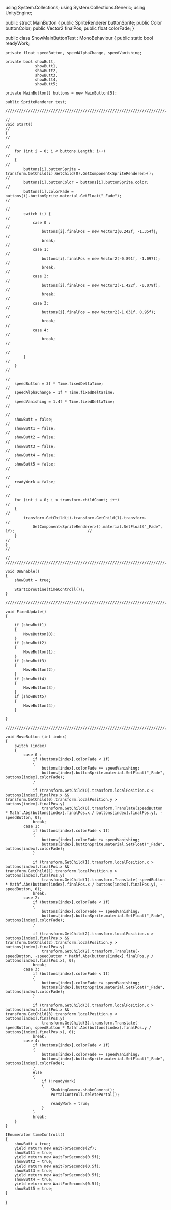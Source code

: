 using System.Collections;
using System.Collections.Generic;
using UnityEngine;


public struct MainButton
{
    public SpriteRenderer buttonSprite;
    public Color buttonColor;
    public Vector2 finalPos;
    public float colorFade;
}

public class ShowMainButtonTest : MonoBehaviour
{
    public static bool readyWork;

    private float speedButton, speedAlphaChange, speedVanishing;

    private bool showButt,
                 showButt1,
                 showButt2,
                 showButt3,
                 showButt4,
                 showButt5;

    private MainButton[] buttons = new MainButton[5];

    public SpriteRenderer test;

    ////////////////////////////////////////////////////////////////////////////////////////////////////////////
                                                                                                              //
    void Start()                                                                                              // 
    {                                                                                                         //
                                                                                                              //
        for (int i = 0; i < buttons.Length; i++)                                                              //
        {                                                                                                     //
            buttons[i].buttonSprite = transform.GetChild(i).GetChild(0).GetComponent<SpriteRenderer>();       //
            buttons[i].buttonColor = buttons[i].buttonSprite.color;                                           //
            buttons[i].colorFade = buttons[i].buttonSprite.material.GetFloat("_Fade");                        //
                                                                                                              //
            switch (i) {                                                                                      //
                case 0 :                                                                                      //
                    buttons[i].finalPos = new Vector2(0.242f, -1.354f);                                       //
                    break;                                                                                    //
                case 1:                                                                                       //
                    buttons[i].finalPos = new Vector2(-0.891f, -1.097f);                                      //
                    break;                                                                                    //
                case 2:                                                                                       //
                    buttons[i].finalPos = new Vector2(-1.422f, -0.079f);                                      //
                    break;                                                                                    //
                case 3:                                                                                       //
                    buttons[i].finalPos = new Vector2(-1.031f, 0.95f);                                        //
                    break;                                                                                    //
                case 4:                                                                                       //
                    break;                                                                                    //
                                                                                                              //
            }                                                                                                 //
        }                                                                                                     //
                                                                                                              // 
        speedButton = 3f * Time.fixedDeltaTime;                                                               // 
        speedAlphaChange = 1f * Time.fixedDeltaTime;                                                          //
        speedVanishing = 1.4f * Time.fixedDeltaTime;                                                          //     
                                                                                                              // 
        showButt = false;                                                                                     //     
        showButt1 = false;                                                                                    //
        showButt2 = false;                                                                                    //
        showButt3 = false;                                                                                    //     
        showButt4 = false;                                                                                    //
        showButt5 = false;                                                                                    //
                                                                                                              //
        readyWork = false;                                                                                    //
                                                                                                              //
        for (int i = 0; i < transform.childCount; i++)                                                        //
        {                                                                                                     //
            transform.GetChild(i).transform.GetChild(1).transform.                                            //     
                GetComponent<SpriteRenderer>().material.SetFloat("_Fade", 1f);                                //
        }                                                                                                     // 
    }                                                                                                         //     
                                                                                                              // 
    ////////////////////////////////////////////////////////////////////////////////////////////////////////////
   
    void OnEnable()                                                                                         
    {                                                                                                         
        showButt = true;                                                                                      
                                                                                                               
        StartCoroutine(timeControll());                                                                        
    }                                                                                                          

    ////////////////////////////////////////////////////////////////////////////////////////////////////////////

    void FixedUpdate()
    {

        if (showButt1)
        {
            MoveButton(0);
        }
        if (showButt2)
        {
            MoveButton(1);
        }
        if (showButt3)
        {
            MoveButton(2);
        }
        if (showButt4)
        {
            MoveButton(3);
        }
        if (showButt5)
        {
            MoveButton(4);
        }

    }

    ////////////////////////////////////////////////////////////////////////////////////////////////////////////
    
    void MoveButton (int index)
    {
        switch (index)
        {
            case 0 :
                if (buttons[index].colorFade < 1f)
                {
                    buttons[index].colorFade += speedVanishing;
                    buttons[index].buttonSprite.material.SetFloat("_Fade", buttons[index].colorFade);
                }

                if (transform.GetChild(0).transform.localPosition.x < buttons[index].finalPos.x && transform.GetChild(0).transform.localPosition.y > buttons[index].finalPos.y)
                    transform.GetChild(0).transform.Translate(speedButton * Mathf.Abs(buttons[index].finalPos.x / buttons[index].finalPos.y), -speedButton, 0);
                break;
            case 1:
                if (buttons[index].colorFade < 1f)
                {
                    buttons[index].colorFade += speedVanishing;
                    buttons[index].buttonSprite.material.SetFloat("_Fade", buttons[index].colorFade);
                }

                if (transform.GetChild(1).transform.localPosition.x > buttons[index].finalPos.x && transform.GetChild(1).transform.localPosition.y > buttons[index].finalPos.y)
                    transform.GetChild(1).transform.Translate(-speedButton * Mathf.Abs(buttons[index].finalPos.x / buttons[index].finalPos.y), -speedButton, 0);
                break;
            case 2:
                if (buttons[index].colorFade < 1f)
                {
                    buttons[index].colorFade += speedVanishing;
                    buttons[index].buttonSprite.material.SetFloat("_Fade", buttons[index].colorFade);
                }

                if (transform.GetChild(2).transform.localPosition.x > buttons[index].finalPos.x && transform.GetChild(2).transform.localPosition.y > buttons[index].finalPos.y)
                    transform.GetChild(2).transform.Translate(-speedButton, -speedButton * Mathf.Abs(buttons[index].finalPos.y / buttons[index].finalPos.x), 0);
                break;
            case 3:
                if (buttons[index].colorFade < 1f)
                {
                    buttons[index].colorFade += speedVanishing;
                    buttons[index].buttonSprite.material.SetFloat("_Fade", buttons[index].colorFade);
                }

                if (transform.GetChild(3).transform.localPosition.x > buttons[index].finalPos.x && transform.GetChild(3).transform.localPosition.y < buttons[index].finalPos.y)
                    transform.GetChild(3).transform.Translate(-speedButton, speedButton * Mathf.Abs(buttons[index].finalPos.y / buttons[index].finalPos.x), 0);
                break;
            case 4:
                if (buttons[index].colorFade < 1f)
                {
                    buttons[index].colorFade += speedVanishing;
                    buttons[index].buttonSprite.material.SetFloat("_Fade", buttons[index].colorFade);
                }
                else
                {
                    if (!readyWork)
                    {
                        ShakingCamera.shakeCamera();
                        PortalControll.deletePortal();

                        readyWork = true;
                    }
                }
                break;
        }
    }

    IEnumerator timeControll()
    {
        showButt = true;
        yield return new WaitForSeconds(2f);
        showButt1 = true;
        yield return new WaitForSeconds(0.5f);
        showButt2 = true;
        yield return new WaitForSeconds(0.5f);
        showButt3 = true;
        yield return new WaitForSeconds(0.5f);
        showButt4 = true;
        yield return new WaitForSeconds(0.5f);
        showButt5 = true;
    }

}
